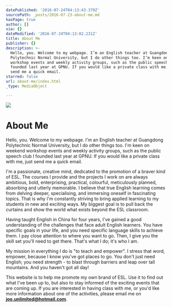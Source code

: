 ```yaml
---
datePublished: '2016-07-24T04:13:43.379Z'
sourcePath: _posts/2016-07-23-about-me.md
hasPage: true
author: []
via: {}
dateModified: '2016-07-24T04:13:02.231Z'
title: About Me
publisher: {}
description: >-
  Hello, you. Welcome to my webpage. I’m an English teacher at Guangdong
  Polytechnic Normal University, but I do other things too. I’m keen on weekend
  workshop events and weekly activity groups, such as the public speech club I
  founded last year at GPNU. If you would like a private class with me, just
  send me a quick email.
starred: false
url: about-me/index.html
_type: MediaObject

---
```

![](https://the-grid-user-content.s3-us-west-2.amazonaws.com/b61a13d5-75b6-4b1c-8b4f-5794c8e0c27f.jpg)

# About Me

Hello, you. Welcome to my webpage. I'm an English teacher at Guangdong Polytechnic Normal University, but I do other things too. I'm keen on weekend workshop events and weekly activity groups, such as the public speech club I founded last year at GPNU. If you would like a private class with me, just send me a quick email.

I'm a passionate, creative mind, dedicated to the promotion of a braver kind of ESL. The courses I provide and the projects I work on are always ambitious, bold, enterprising, practical, colourful, meticulously planned, absorbing and utterly memorable. I believe that true English learning comes from delving deeper, specialising, and immersing oneself in fascinating topics. That is why I'm constantly striving to bring applied learning to my students in new and exciting ways. My biggest goal is to pull back the curtains and show the world what exists beyond the ESL classroom.

Having taught English in China for four years, I've gained a good understanding of the challenges that face adult English learners. You have specific goals in your life, and you need specific language skills to achieve them. I pay close attention to where you want to go. Then, I give you the skill set you'll need to get there. That's what I do; it's who I am.

My mission in everything I do is "to teach and empower". I stress that word, empower, because I know you've got places to go. You don't just need English; you need strength - to blast through barriers and leap over tall mountains. And you haven't got all day!

This website is to help me promote my own brand of ESL. Use it to find out what I've been up to, but also to stay informed of the exciting events that are coming up. If you are interested in having class with me, or you'd like more information about one of the activities, please email me on **joe.unlimited@hotmail.com**.